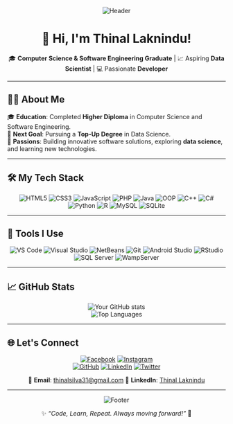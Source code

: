 <div align="center">
  
![Header](https://media.giphy.com/media/xTiTnxpQ3ghPiB2Hp6/giphy.gif)

# 🚀 Hi, I'm Thinal Laknindu!

🎓 **Computer Science & Software Engineering Graduate** | 📈 Aspiring **Data Scientist** | 💻 Passionate **Developer**  

</div>

---

## 👨‍💻 About Me  
🎓 **Education**: Completed **Higher Diploma** in Computer Science and Software Engineering.  
🎯 **Next Goal**: Pursuing a **Top-Up Degree** in Data Science.  
🚀 **Passions**: Building innovative software solutions, exploring **data science**, and learning new technologies.  

---

## 🛠️ My Tech Stack  

<div align="center">

![HTML5](https://img.shields.io/badge/HTML5-E34F26?style=flat&logo=html5&logoColor=white)
![CSS3](https://img.shields.io/badge/CSS3-1572B6?style=flat&logo=css3&logoColor=white)
![JavaScript](https://img.shields.io/badge/JavaScript-323330?style=flat&logo=javascript&logoColor=F7DF1E)
![PHP](https://img.shields.io/badge/PHP-777BB4?style=flat&logo=php&logoColor=white)
![Java](https://img.shields.io/badge/Java-ED8B00?style=flat&logo=openjdk&logoColor=white)
![OOP](https://img.shields.io/badge/OOP-Programming-blue?style=flat)
![C++](https://img.shields.io/badge/C++-00599C?style=flat&logo=c%2B%2B&logoColor=white)
![C#](https://img.shields.io/badge/C%23-239120?style=flat&logo=csharp&logoColor=white)
![Python](https://img.shields.io/badge/Python-3776AB?style=flat&logo=python&logoColor=white)
![R](https://img.shields.io/badge/R-276DC3?style=flat&logo=r&logoColor=white)
![MySQL](https://img.shields.io/badge/MySQL-00000F?style=flat&logo=mysql&logoColor=white)
![SQLite](https://img.shields.io/badge/SQLite-07405E?style=flat&logo=sqlite&logoColor=white)

</div>

---


## 🌟 Tools I Use  

<div align="center">

![VS Code](https://img.shields.io/badge/VS%20Code-0078D4?style=flat&logo=visual-studio-code&logoColor=white)
![Visual Studio](https://img.shields.io/badge/Visual%20Studio-5C2D91?style=flat&logo=visual-studio&logoColor=white)
![NetBeans](https://img.shields.io/badge/NetBeans-1B6AC6?style=flat&logo=apache-netbeans-ide&logoColor=white)
![Git](https://img.shields.io/badge/Git-F05032?style=flat&logo=git&logoColor=white)
![Android Studio](https://img.shields.io/badge/Android%20Studio-3DDC84?style=flat&logo=android-studio&logoColor=white)
![RStudio](https://img.shields.io/badge/RStudio-276DC3?style=flat&logo=r&logoColor=white)
![SQL Server](https://img.shields.io/badge/SQL%20Server-CC2927?style=flat&logo=microsoft-sql-server&logoColor=white)
![WampServer](https://img.shields.io/badge/WampServer-FF00FF?style=flat&logo=wampserver&logoColor=white)

</div>

---

## 📈 GitHub Stats  

<div align="center">

![Your GitHub stats](https://github-readme-stats.vercel.app/api?username=Thinal03&show_icons=true&theme=tokyonight)  
![Top Languages](https://github-readme-stats.vercel.app/api/top-langs/?username=Thinal03&layout=compact&theme=tokyonight)

</div>

---

## 🌐 Let's Connect  

<div align="center">

[![Facebook](https://img.shields.io/badge/Facebook-1877F2?style=flat&logo=facebook&logoColor=white)](https://facebook.com/yourprofile)
[![Instagram](https://img.shields.io/badge/Instagram-E4405F?style=flat&logo=instagram&logoColor=white)](https://instagram.com/yourprofile)  
[![GitHub](https://img.shields.io/badge/GitHub-181717?style=flat&logo=github&logoColor=white)](https://github.com/yourusername)
[![LinkedIn](https://img.shields.io/badge/LinkedIn-0A66C2?style=flat&logo=linkedin&logoColor=white)](https://linkedin.com/in/yourusername)
[![Twitter](https://img.shields.io/badge/Twitter-1DA1F2?style=flat&logo=twitter&logoColor=white)](https://twitter.com/yourusername)  

📧 **Email**: [thinalsilva31@gmail.com](mailto:thinalsilva314@gmail.com) 
💼 **LinkedIn**: [Thinal Laknindu](https://linkedin.com/in/yourusername)  

</div>


---

<div align="center">

![Footer](https://media.giphy.com/media/26AHONQ79FdWZhAI0/giphy.gif)  

✨ *“Code, Learn, Repeat. Always moving forward!”* 🚀

</div>
